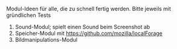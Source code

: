 Modul-Ideen für alle, die zu schnell fertig werden. Bitte jeweils mit gründlichen Tests

  1. Sound-Modul; spielt einen Sound beim Screenshot ab
  2. Speicher-Modul mit https://github.com/mozilla/localForage
  3. Bildmanipulations-Modul